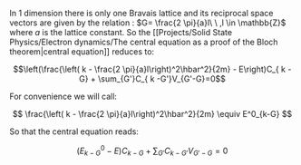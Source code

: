 In 1 dimension there is only one Bravais lattice and its reciprocal space vectors are given by the relation : $G= \frac{2 \pi}{a}l\ \ ,l \in \mathbb{Z}$ where $a$ is the lattice constant.
So the [[Projects/Solid State Physics/Electron dynamics/The central equation as a proof of the Bloch theorem|central equation]] reduces to:

$$\left(\frac{\left( k - \frac{2 \pi}{a}l\right)^2\hbar^2}{2m} - E\right)C_{ k - G} + \sum_{G'}C_{ k -G'}V_{G'-G}=0$$

For convenience we will call:

$$ \frac{\left( k - \frac{2 \pi}{a}l\right)^2\hbar^2}{2m} \equiv E^0_{k-G} $$

So that the central equation reads:

$$\left(E^0_{k-G} - E\right)C_{ k - G} + \sum_{G'}C_{ k -G'}V_{G'-G}=0$$

